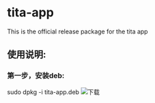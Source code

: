 # tita-app
This is the official release package for the tita app

## 使用说明:

### 第一步，安装deb:
  sudo dpkg -i tita-app.deb
![下载](https://github.com/user-attachments/assets/7b2bb7e0-e092-4743-bb10-cdaa43894b37)
